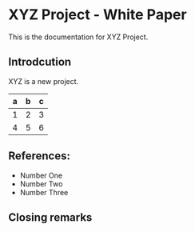 # XYZ Project - White Paper

This is the documentation for XYZ Project.

## Introdcution

XYZ is a new project.

|a|	b|	c|
|-|-|-|
|1|	2|	3|
|4|	5|	6|

## References:
* Number One
* Number Two
* Number Three

## Closing remarks
